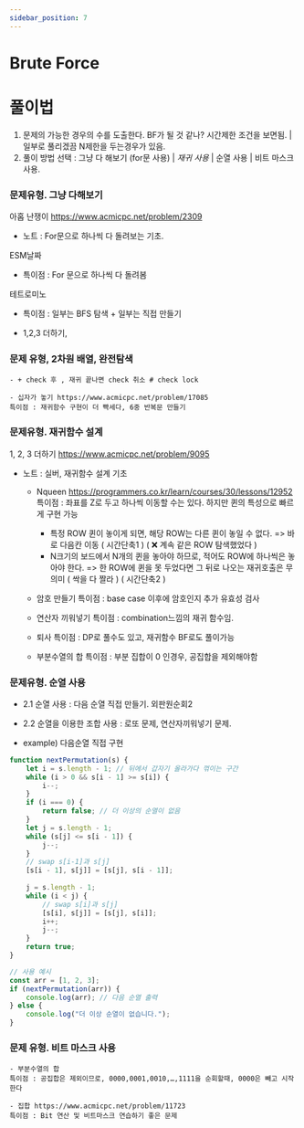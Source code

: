 ```yaml
---
sidebar_position: 7
---
```


# Brute Force  

# 풀이법

1. 문제의 가능한 경우의 수를 도출한다. BF가 될 것 같나? 시간제한 조건을 보면됨. | 일부로 풀리겠끔 N제한을 두는경우가 있음.  
2. 풀이 방법 선택 : 그냥 다 해보기 (for문 사용) | *재귀 사용* | 순열 사용  | 비트 마스크 사용.  


### 문제유형. 그냥 다해보기


아홉 난쟁이 https://www.acmicpc.net/problem/2309  
- 노트 : For문으로 하나씩 다 돌려보는 기초.  

ESM날짜
- 특이점 : For 문으로 하나씩 다 돌려봄

테트로미노
- 특이점 : 일부는 BFS 탐색 + 일부는 직접 만들기

- 1,2,3 더하기, 


### 문제 유형, 2차원 배열, 완전탐색
	- + check 후 , 재귀 끝나면 check 취소 # check lock

	- 십자가 놓기 https://www.acmicpc.net/problem/17085
	특이점 : 재귀함수 구현이 더 빡세다, 6중 반복문 만들기

### 문제유형. 재귀함수 설계

1, 2, 3 더하기 https://www.acmicpc.net/problem/9095  
- 노트 : 실버, 재귀함수 설계 기초


	- Nqueen https://programmers.co.kr/learn/courses/30/lessons/12952
	특이점 : 
		좌표를 Z로 두고 하나씩 이동할 수는 있다. 하지만 퀸의 특성으로 빠르게 구현 가능
		- 특정 ROW 퀸이 놓이게 되면, 해당 ROW는 다른 퀸이 놓일 수 없다.
		=> 바로 다음칸 이동 ( 시간단축1 ) ( ❌ 계속 같은 ROW 탐색했었다 )
		- N크기의 보드에서 N개의 퀸을 놓아야 하므로, 적어도 ROW에 하나씩은 놓아야 한다. 
		=> 한 ROW에 퀸을 못 두었다면 그 뒤로 나오는 재귀호출은 무의미 ( 싹을 다 짤라 ) ( 시간단축2 )
		

	- 암호 만들기 
	특이점 : base case 이후에 암호인지 추가 유효성 검사
	
	- 연산자 끼워넣기
	특이점 : combination느낌의 재귀 함수임. 
	
	- 퇴사
	특이점 : DP로 풀수도 있고, 재귀함수 BF로도 풀이가능
	
	- 부분수열의 합
	특이점 : 부분 집합이 0 인경우, 공집합을 제외해야함


### 문제유형. 순열 사용


- 2.1 순열 사용 : 다음 순열 직접 만들기. 외판원순회2
- 2.2 순열을 이용한 조합 사용 : 로또 문제, 연산자끼워넣기 문제.



- example) 다음순열 직접 구현

```js
function nextPermutation(s) {
    let i = s.length - 1; // 뒤에서 갑자기 올라가다 꺾이는 구간
    while (i > 0 && s[i - 1] >= s[i]) {
        i--;
    }
    if (i === 0) {
        return false; // 더 이상의 순열이 없음
    }
    let j = s.length - 1;
    while (s[j] <= s[i - 1]) {
        j--;
    }
    // swap s[i-1]과 s[j]
    [s[i - 1], s[j]] = [s[j], s[i - 1]];
    
    j = s.length - 1;
    while (i < j) {
        // swap s[i]과 s[j]
        [s[i], s[j]] = [s[j], s[i]];
        i++;
        j--;
    }
    return true;
}

// 사용 예시
const arr = [1, 2, 3];
if (nextPermutation(arr)) {
    console.log(arr); // 다음 순열 출력
} else {
    console.log("더 이상 순열이 없습니다.");
}
```


### 문제 유형. 비트 마스크 사용

	- 부분수열의 합
	특이점 : 공집합은 제외이므로, 0000,0001,0010,…,1111을 순회할때, 0000은 빼고 시작한다
	
	- 집합 https://www.acmicpc.net/problem/11723
	특이점 : Bit 연산 및 비트마스크 연습하기 좋은 문제
	


